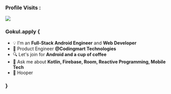 
 ### Profile Visits :<br>
  <img src="https://profile-counter.glitch.me/gokulrajats/count.svg" />


### Gokul.apply {

 - 💡 I’m an  <strong>Full-Stack Android Engineer</strong> and <strong>Web Developer</strong>
 - 📱 Product Engineer <strong>@Codingmart Technologies</strong>
 - 🔍 Let's join for  <strong>Android and a cup of coffee</strong>
 - 💬 Ask me about <strong>Kotlin, Firebase, Room, Reactive Programming, Mobile Tech</strong>
 - 🏀 Hooper

### }
